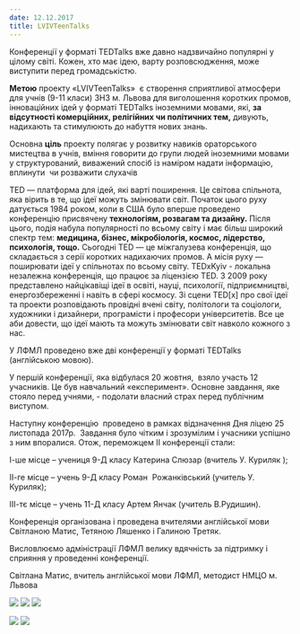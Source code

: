 ```yaml
---
date: 12.12.2017
title: LVIVTeenTalks
---
```

Конференції у форматі TEDTalks вже давно надзвичайно популярні у цілому світі. Кожен, хто має ідею, варту розповсюдження, може виступити перед громадськістю.

**Метою**
проекту «LVIVTeenTalks»  є створення сприятливої атмосфери для учнів (9-11 класи) ЗНЗ м. Львова для виголошення коротких промов, інноваційних ідей у форматі TEDTalks іноземними мовами, які,
**за відсутності комерційних, релігійних чи політичних тем,**
дивують, надихають та стимулюють до набуття нових знань.

Основна
**ціль**
проекту полягає у розвитку навиків ораторського мистецтва в учнів, вміння говорити до групи людей іноземними мовами у структурований, виважений спосіб із наміром надати інформацію, вплинути  чи розважити слухачів

TED — платформа для ідей, які варті поширення. Це світова спільнота, яка вірить в те, що ідеї можуть змінювати світ. Початок цього руху датується 1984 роком, коли в США було вперше проведено конференцію присвячену
**технологіям, розвагам та дизайну.**
Після цього, подія набула популярності по всьому світу і має більш широкий спектр тем:
**медицина, бізнес, мікробіологія, космос, лідерство, психологія, тощо.**
Сьогодні TED — це міжгалузева конференція, що складається з серії коротких надихаючих промов. А місія руху — поширювати ідеї у спільнотах по всьому світу. TEDxKyiv - локальна незалежна конференція, що працює за ліцензією TED. З 2009 року представлено найцікавіщі ідеї в освіті, науці, психології, підприємництві, енергозбереженні і навіть в сфері космосу. Зі сцени TED[x] про свої ідеї та проекти розповідають провідні вчені світу, політологи та соціологи, художники і дизайнери, програмісти і професори університетів. Все це аби довести, що ідеї мають та можуть змінювати світ навколо кожного з нас.

У ЛФМЛ проведено вже дві конференції у форматі TEDTalks (англійською мовою).

У першій конференції, яка відбулася 20 жовтня,  взяло участь 12 учасників. Це був навчальний «експеримент». Основне завдання, яке стояло перед учнями, - подолати власний страх перед публічним виступом.

Наступну конференцію  проведено в рамках відзначення Дня ліцею 25 листопада 2017р.  Завдання було чітким і зрозумілим і учасники успішно з ним впоралися. Отож, переможцем ІІ конференції стали:

І-ше місце – учениця 9-Д класу Катерина Слюзар (вчитель У. Куриляк );

ІІ-ге місце – учень 9-Д класу Роман  Рожанківський (учитель У. Куриляк);

ІІІ-тє місце – учень 11-Д класу Артем Янчак (учитель В.Рудишин).

Конференція організована і проведена вчителями англійської мови Світланою Матис, Тетяною Ляшенко і Галиною Третяк.

Висловлюємо адміністрації ЛФМЛ велику вдячність за підтримку і сприяння у проведенні конференції.

Світлана Матис, вчитель англійської мови ЛФМЛ, методист НМЦО м. Львова

![](/files/lvivteentalks-img_4250.jpg)
![](/files/lvivteentalks-img_4355.jpg)
![](/files/lvivteentalks-img_4353.jpg)

![](/files/lvivteentalks-img_4260.jpg)
![](/files/lvivteentalks-img_4260.jpg)